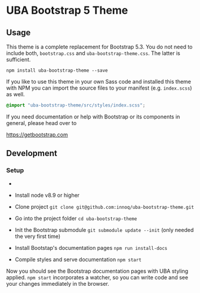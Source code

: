 # UBA Bootstrap 5 Theme

## Usage

This theme is a complete replacement for Bootstrap 5.3. You do not need to include
both, `bootstrap.css` and `uba-bootstrap-theme.css`. The latter is sufficient.

    npm install uba-bootstrap-theme --save

If you like to use this theme in your own Sass code and installed this theme
with NPM you can import the source files to your manifest (e.g. `index.scss`)
as well.

```scss
@import "uba-bootstrap-theme/src/styles/index.scss";
```

If you need documentation or help with Bootstrap or its components in general,
please head over to

<https://getbootstrap.com>


## Development

### Setup
*
* Install node v8.9 or higher

* Clone project `git clone git@github.com:innoq/uba-bootstrap-theme.git`
* Go into the project folder `cd uba-bootstrap-theme`
* Init the Bootstrap submodule `git submodule update --init` (only needed the
  very first time)
* Install Bootstap's documentation pages `npm run install-docs`
* Compile styles and serve documentation `npm start`

Now you should see the Bootstrap documentation pages with UBA styling applied.
`npm start` incorporates a watcher, so you can write code and see your
changes immediately in the browser.
